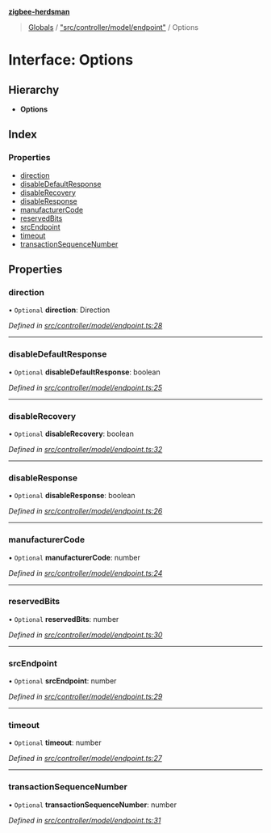 **[zigbee-herdsman](../README.md)**

> [Globals](../README.md) / ["src/controller/model/endpoint"](../modules/_src_controller_model_endpoint_.md) / Options

# Interface: Options

## Hierarchy

* **Options**

## Index

### Properties

* [direction](_src_controller_model_endpoint_.options.md#direction)
* [disableDefaultResponse](_src_controller_model_endpoint_.options.md#disabledefaultresponse)
* [disableRecovery](_src_controller_model_endpoint_.options.md#disablerecovery)
* [disableResponse](_src_controller_model_endpoint_.options.md#disableresponse)
* [manufacturerCode](_src_controller_model_endpoint_.options.md#manufacturercode)
* [reservedBits](_src_controller_model_endpoint_.options.md#reservedbits)
* [srcEndpoint](_src_controller_model_endpoint_.options.md#srcendpoint)
* [timeout](_src_controller_model_endpoint_.options.md#timeout)
* [transactionSequenceNumber](_src_controller_model_endpoint_.options.md#transactionsequencenumber)

## Properties

### direction

• `Optional` **direction**: Direction

*Defined in [src/controller/model/endpoint.ts:28](https://github.com/Koenkk/zigbee-herdsman/blob/master/src/src/controller/model/endpoint.ts#L28)*

___

### disableDefaultResponse

• `Optional` **disableDefaultResponse**: boolean

*Defined in [src/controller/model/endpoint.ts:25](https://github.com/Koenkk/zigbee-herdsman/blob/master/src/src/controller/model/endpoint.ts#L25)*

___

### disableRecovery

• `Optional` **disableRecovery**: boolean

*Defined in [src/controller/model/endpoint.ts:32](https://github.com/Koenkk/zigbee-herdsman/blob/master/src/src/controller/model/endpoint.ts#L32)*

___

### disableResponse

• `Optional` **disableResponse**: boolean

*Defined in [src/controller/model/endpoint.ts:26](https://github.com/Koenkk/zigbee-herdsman/blob/master/src/src/controller/model/endpoint.ts#L26)*

___

### manufacturerCode

• `Optional` **manufacturerCode**: number

*Defined in [src/controller/model/endpoint.ts:24](https://github.com/Koenkk/zigbee-herdsman/blob/master/src/src/controller/model/endpoint.ts#L24)*

___

### reservedBits

• `Optional` **reservedBits**: number

*Defined in [src/controller/model/endpoint.ts:30](https://github.com/Koenkk/zigbee-herdsman/blob/master/src/src/controller/model/endpoint.ts#L30)*

___

### srcEndpoint

• `Optional` **srcEndpoint**: number

*Defined in [src/controller/model/endpoint.ts:29](https://github.com/Koenkk/zigbee-herdsman/blob/master/src/src/controller/model/endpoint.ts#L29)*

___

### timeout

• `Optional` **timeout**: number

*Defined in [src/controller/model/endpoint.ts:27](https://github.com/Koenkk/zigbee-herdsman/blob/master/src/src/controller/model/endpoint.ts#L27)*

___

### transactionSequenceNumber

• `Optional` **transactionSequenceNumber**: number

*Defined in [src/controller/model/endpoint.ts:31](https://github.com/Koenkk/zigbee-herdsman/blob/master/src/src/controller/model/endpoint.ts#L31)*
